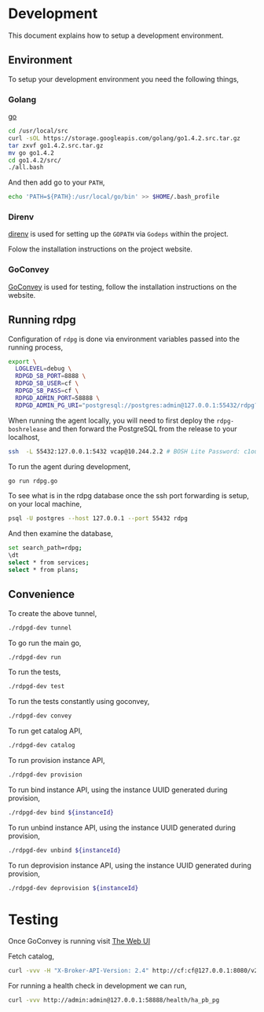 # Development

This document explains how to setup a development environment.

## Environment 

To setup your development environment you need the following things,

### Golang

[go](http://golang.org)

```sh
cd /usr/local/src
curl -sOL https://storage.googleapis.com/golang/go1.4.2.src.tar.gz
tar zxvf go1.4.2.src.tar.gz
mv go go1.4.2
cd go1.4.2/src/
./all.bash
```

And then add go to your `PATH`,

```sh
echo 'PATH=${PATH}:/usr/local/go/bin' >> $HOME/.bash_profile
```

### Direnv

[direnv](http://direnv.net) is used for setting up the `GOPATH` via `Godeps` within the project.

Folow the installation instructions on the project website.

### GoConvey

[GoConvey](http://goconvey.co) is used for testing, follow the installation 
instructions on the website.

## Running rdpg

Configuration of `rdpg` is done via environment variables passed into the running process,

```sh
export \
  LOGLEVEL=debug \
  RDPGD_SB_PORT=8888 \
  RDPGD_SB_USER=cf \
  RDPGD_SB_PASS=cf \
  RDPGD_ADMIN_PORT=58888 \
  RDPGD_ADMIN_PG_URI="postgresql://postgres:admin@127.0.0.1:55432/rdpg?sslmode=disable&connect_timeout=5&fallback_application_name=rdpg" 
```

When running the agent locally, you will need to first deploy the 
`rdpg-boshrelease` and then forward the PostgreSQL from the release to your localhost,

```sh
ssh  -L 55432:127.0.0.1:5432 vcap@10.244.2.2 # BOSH Lite Password: c1oudc0w
```

To run the agent during development,

```sh
go run rdpg.go
```

To see what is in the rdpg database once the ssh port forwarding is setup, 
on your local machine,

```sh
psql -U postgres --host 127.0.0.1 --port 55432 rdpg
```

And then examine the database,

```sh
set search_path=rdpg;
\dt
select * from services;
select * from plans;
```

## Convenience

To create the above tunnel,
```sh
./rdpgd-dev tunnel
```

To go run the main go,
```sh
./rdpgd-dev run
```

To run the tests,
```sh
./rdpgd-dev test
```

To run the tests constantly using goconvey,
```sh
./rdpgd-dev convey
```

To run get catalog API,
```sh
./rdpgd-dev catalog
```

To run provision instance API,
```sh
./rdpgd-dev provision
```

To run bind instance API, using the instance UUID generated during provision,
```sh
./rdpgd-dev bind ${instanceId}
```

To run unbind instance API, using the instance UUID generated during provision,
```sh
./rdpgd-dev unbind ${instanceId}
```

To run deprovision instance API, using the instance UUID generated during provision,
```sh
./rdpgd-dev deprovision ${instanceId}
```

# Testing
Once GoConvey is running visit [The Web UI](http://127.0.0.1:8080)

Fetch catalog,

```sh
curl -vvv -H "X-Broker-API-Version: 2.4" http://cf:cf@127.0.0.1:8080/v2/catalog
```

For running a health check in development we can run,

```sh
curl -vvv http://admin:admin@127.0.0.1:58888/health/ha_pb_pg
```
